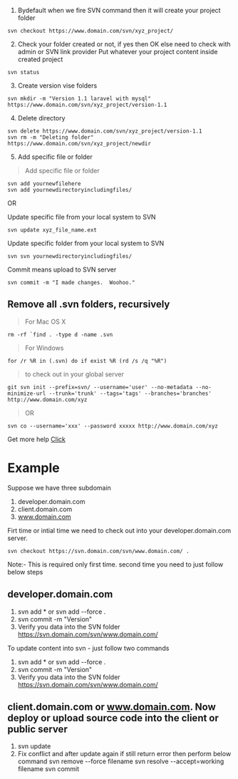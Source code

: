 1) Bydefault when we fire SVN command then it will create your project folder

```	
svn checkout https://www.domain.com/svn/xyz_project/
```
2) Check your folder created or not, if yes then OK else need to check with admin or SVN link provider
 Put whatever your project content inside created project
 ```
 svn status
 ```
3) Create version vise folders
```
svn mkdir -m "Version 1.1 laravel with mysql" https://www.domain.com/svn/xyz_project/version-1.1
```
4) Delete directory
```
svn delete https://www.domain.com/svn/xyz_project/version-1.1
svn rm -m "Deleting folder" https://www.domain.com/svn/xyz_project/newdir
```
5) Add specific file or folder
> Add specific file or folder
```
svn add yournewfilehere 
svn add yournewdirectoryincludingfiles/ 
```
OR

Update specific file from your local system to SVN
```
svn update xyz_file_name.ext
```
Update specific folder from your local system to SVN
```
svn svn yournewdirectoryincludingfiles/ 
```
Commit means upload to SVN server
```
svn commit -m "I made changes.  Woohoo."
```
## Remove all .svn folders, recursively
> For Mac OS X
```
rm -rf `find . -type d -name .svn
```
> For Windows
```
for /r %R in (.svn) do if exist %R (rd /s /q "%R")
```

> to check out in your global server
```
git svn init --prefix=svn/ --username='user' --no-metadata --no-minimize-url --trunk='trunk' --tags='tags' --branches='branches' http://www.domain.com/xyz
```
> OR
```
svn co --username='xxx' --password xxxxx http://www.domain.com/xyz
```
Get more help [Click](https://stat.ethz.ch/pipermail/bioc-devel/2016-May/009224.html)

# Example

Suppose we have three subdomain
1) developer.domain.com
2) client.domain.com
3) www.domain.com

Firt time or intial time we need to check out into your developer.domain.com server.
``` 
svn checkout https://svn.domain.com/svn/www.domain.com/ .
```
Note:- This is required only first time. second time you need to just follow below steps

## developer.domain.com
1) svn add * or svn add --force .
2) svn commit -m "Version"
3) Verify you data into the SVN folder https://svn.domain.com/svn/www.domain.com/

To update content into svn - just follow two commands
1) svn add * or svn add --force .
2) svn commit -m "Version"
3) Verify you data into the SVN folder https://svn.domain.com/svn/www.domain.com/

## client.domain.com or www.domain.com. Now deploy or upload source code into the client or public server
1) svn update
2) Fix conflict and after update again if still return error then perform below command
	svn remove --force filename
	svn resolve --accept=working  filename
	svn commit